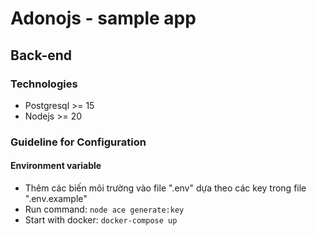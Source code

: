 # Adonojs - sample app

## Back-end

### Technologies

- Postgresql >= 15
- Nodejs >= 20

### Guideline for Configuration

#### Environment variable

- Thêm các biến môi trường vào file ".env" dựa theo các key trong file ".env.example"
- Run command: `node ace generate:key`
- Start with docker: `docker-compose up`
